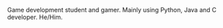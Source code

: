 Game development student and gamer. Mainly using Python, Java and C developer. 
He/Him.
<!---
cowboy-jude/cowboy-jude is a ✨ special ✨ repository because its `README.md` (this file) appears on your GitHub profile.
You can click the Preview link to take a look at your changes.
--->
